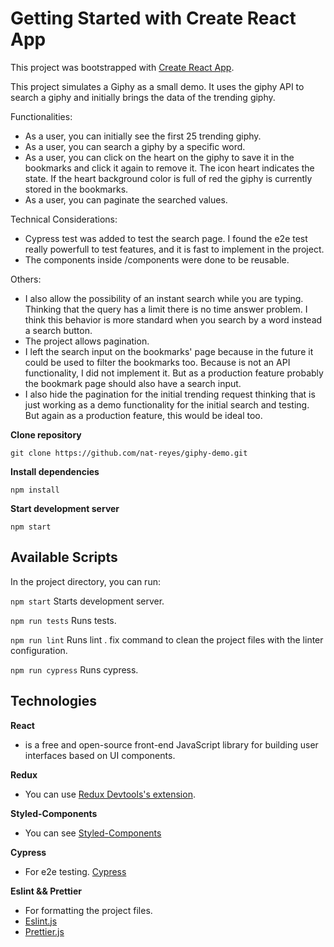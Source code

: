 # Getting Started with Create React App

This project was bootstrapped with [Create React App](https://github.com/facebook/create-react-app).

This project simulates a Giphy as a small demo. It uses the giphy API to search a giphy and initially brings the data of the trending giphy.

Functionalities:
- As a user, you can initially see the first 25 trending giphy.
- As a user, you can search a giphy by a specific word.
- As a user, you can click on the heart on the giphy to save it in the bookmarks and click it again to remove it.
  The icon heart indicates the state. If the heart background color is full of red the giphy is currently stored in the bookmarks.
- As a user, you can paginate the searched values.

Technical Considerations:
- Cypress test was added to test the search page. I found the e2e test really powerfull to test features, and it is fast to implement in the project.
- The components inside /components were done to be reusable.

Others:
- I also allow the possibility of an instant search while you are typing. Thinking that the query has a limit there is no time answer problem. I think this behavior is more standard when you search by a word instead a search button.
- The project allows pagination.
- I left the search input on the bookmarks' page because in the future it could be used to filter the bookmarks too. Because is not an API functionality, I did not implement it. But as a production feature probably the bookmark page should also have a search input.
- I also hide the pagination for the initial trending request thinking that is just working as a demo functionality for the initial search and testing. But again as a production feature, this would be ideal too.

**Clone repository**

```
git clone https://github.com/nat-reyes/giphy-demo.git
```
**Install dependencies**
```
npm install
```

**Start development server**

```
npm start
```

## Available Scripts

In the project directory, you can run:

`npm start` Starts development server.

`npm run tests` Runs tests.

`npm run lint` Runs lint . fix command to clean the project files with the linter configuration.

`npm run cypress` Runs cypress.

## Technologies

**React**
-  is a free and open-source front-end JavaScript library for building user interfaces based on UI components.

**Redux**
- You can use [Redux Devtools's extension](https://github.com/zalmoxisus/redux-devtools-extension).

**Styled-Components**
- You can see [Styled-Components](https://styled-components.com/)

**Cypress**
- For e2e testing. [Cypress](https://www.cypress.io/)

**Eslint && Prettier**
- For formatting the project files.
- [Eslint.js](https://eslint.org/)
- [Prettier.js](https://prettier.io/)


